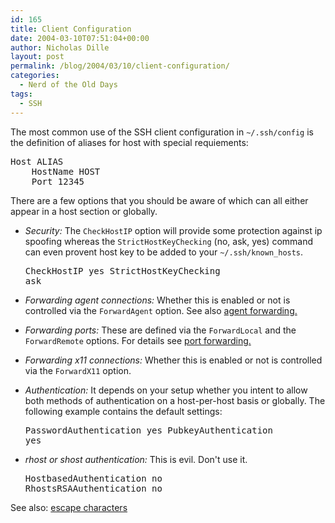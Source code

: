 ```yaml
---
id: 165
title: Client Configuration
date: 2004-03-10T07:51:04+00:00
author: Nicholas Dille
layout: post
permalink: /blog/2004/03/10/client-configuration/
categories:
  - Nerd of the Old Days
tags:
  - SSH
---
```

The most common use of the SSH client configuration in <code class="command">~/.ssh/config</code> is the definition of aliases for host with special requiements:

<!--more-->

<pre class="listing">Host ALIAS
    HostName HOST
    Port 12345</pre>

There are a few options that you should be aware of which can all either appear in a host section or globally.

  * _Security:_ The <code class="command">CheckHostIP</code> option will provide some protection against ip spoofing whereas the <code class="command">StrictHostKeyChecking</code> (no, ask, yes) command can even provent host key to be added to your <code class="command">~/.ssh/known_hosts</code>. <pre class="listing">CheckHostIP yes
StrictHostKeyChecking ask</pre>

  * _Forwarding agent connections:_ Whether this is enabled or not is controlled via the <code class="command">ForwardAgent</code> option. See also [agent forwarding.](/blog/2005/02/17/agent-forwarding/ "Agent Forwarding")

  * _Forwarding ports:_ These are defined via the <code class="command">ForwardLocal</code> and the <code class="command">ForwardRemote</code> options. For details see [port forwarding.](/blog/2004/06/07/port-forwarding/ "Port Forwarding")

  * _Forwarding x11 connections:_ Whether this is enabled or not is controlled via the <code class="command">ForwardX11</code> option.

  * _Authentication:_ It depends on your setup whether you intent to allow both methods of authentication on a host-per-host basis or globally. The following example contains the default settings: <pre class="listing">PasswordAuthentication yes
PubkeyAuthentication yes</pre>

  * _rhost or shost authentication:_ This is evil. Don't use it. <pre class="listing">HostbasedAuthentication no
RhostsRSAAuthentication no</pre>

See also: [escape characters](/blog/2005/11/27/escape-characters/ "Escape Characters")


